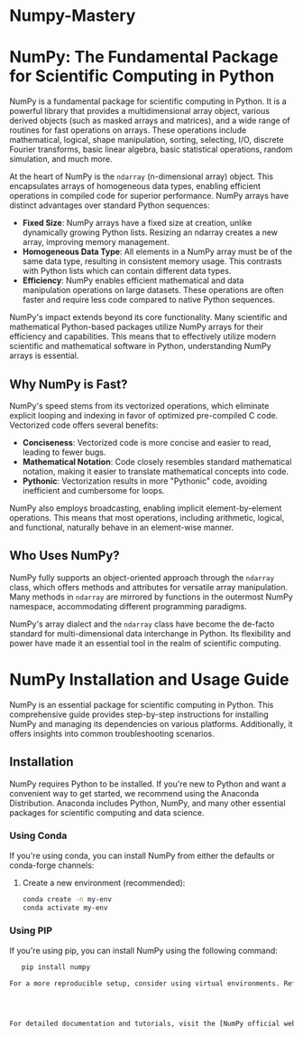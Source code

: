 # Numpy-Mastery

# NumPy: The Fundamental Package for Scientific Computing in Python

NumPy is a fundamental package for scientific computing in Python. It is a powerful library that provides a multidimensional array object, various derived objects (such as masked arrays and matrices), and a wide range of routines for fast operations on arrays. These operations include mathematical, logical, shape manipulation, sorting, selecting, I/O, discrete Fourier transforms, basic linear algebra, basic statistical operations, random simulation, and much more.

At the heart of NumPy is the `ndarray` (n-dimensional array) object. This encapsulates arrays of homogeneous data types, enabling efficient operations in compiled code for superior performance. NumPy arrays have distinct advantages over standard Python sequences:

- **Fixed Size**: NumPy arrays have a fixed size at creation, unlike dynamically growing Python lists. Resizing an ndarray creates a new array, improving memory management.
- **Homogeneous Data Type**: All elements in a NumPy array must be of the same data type, resulting in consistent memory usage. This contrasts with Python lists which can contain different data types.
- **Efficiency**: NumPy enables efficient mathematical and data manipulation operations on large datasets. These operations are often faster and require less code compared to native Python sequences.

NumPy's impact extends beyond its core functionality. Many scientific and mathematical Python-based packages utilize NumPy arrays for their efficiency and capabilities. This means that to effectively utilize modern scientific and mathematical software in Python, understanding NumPy arrays is essential.

## Why NumPy is Fast?

NumPy's speed stems from its vectorized operations, which eliminate explicit looping and indexing in favor of optimized pre-compiled C code. Vectorized code offers several benefits:

- **Conciseness**: Vectorized code is more concise and easier to read, leading to fewer bugs.
- **Mathematical Notation**: Code closely resembles standard mathematical notation, making it easier to translate mathematical concepts into code.
- **Pythonic**: Vectorization results in more "Pythonic" code, avoiding inefficient and cumbersome for loops.

NumPy also employs broadcasting, enabling implicit element-by-element operations. This means that most operations, including arithmetic, logical, and functional, naturally behave in an element-wise manner.

## Who Uses NumPy?

NumPy fully supports an object-oriented approach through the `ndarray` class, which offers methods and attributes for versatile array manipulation. Many methods in `ndarray` are mirrored by functions in the outermost NumPy namespace, accommodating different programming paradigms.

NumPy's array dialect and the `ndarray` class have become the de-facto standard for multi-dimensional data interchange in Python. Its flexibility and power have made it an essential tool in the realm of scientific computing.

# NumPy Installation and Usage Guide

NumPy is an essential package for scientific computing in Python. This comprehensive guide provides step-by-step instructions for installing NumPy and managing its dependencies on various platforms. Additionally, it offers insights into common troubleshooting scenarios.

## Installation

NumPy requires Python to be installed. If you're new to Python and want a convenient way to get started, we recommend using the Anaconda Distribution. Anaconda includes Python, NumPy, and many other essential packages for scientific computing and data science.

### Using Conda

If you're using conda, you can install NumPy from either the defaults or conda-forge channels:

1. Create a new environment (recommended):
   
   ```bash
   conda create -n my-env
   conda activate my-env

### Using PIP

If you're using pip, you can install NumPy using the following command:

```bash
   pip install numpy

For a more reproducible setup, consider using virtual environments. Refer to the "Reproducible Installs" section below for details.




For detailed documentation and tutorials, visit the [NumPy official website](https://numpy.org/).


